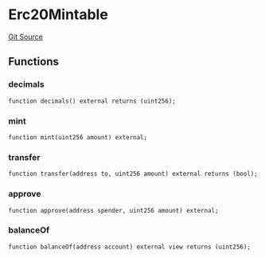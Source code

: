 # Erc20Mintable
[Git Source](https://github.com/bob-collective/bob/blob/67a580a9eab42424f3435ce488e8ec16222a7a9b/src/faucet/Erc20Minter.sol)


## Functions
### decimals


```solidity
function decimals() external returns (uint256);
```

### mint


```solidity
function mint(uint256 amount) external;
```

### transfer


```solidity
function transfer(address to, uint256 amount) external returns (bool);
```

### approve


```solidity
function approve(address spender, uint256 amount) external;
```

### balanceOf


```solidity
function balanceOf(address account) external view returns (uint256);
```

